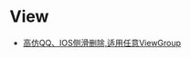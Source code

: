 # View
* [高仿QQ、IOS侧滑删除,适用任意ViewGroup]



[高仿QQ、IOS侧滑删除,适用任意ViewGroup]:https://github.com/mcxtzhang/SwipeDelMenuLayout/tree/master